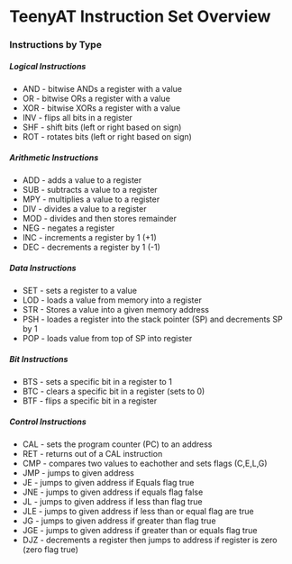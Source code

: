 # TeenyAT Instruction Set Overview

### Instructions by Type

#####  Logical Instructions
- AND - bitwise ANDs a register with a value
- OR - bitwise ORs a register with a value
- XOR - bitwise XORs a register with a value
- INV - flips all bits in a register
- SHF - shift bits (left or right based on sign)
- ROT - rotates bits (left or right based on sign)

#####  Arithmetic Instructions
- ADD - adds a value to a register
- SUB - subtracts a value to a register
- MPY - multiplies a value to a register
- DIV - divides a value to a register
- MOD - divides and then stores remainder
- NEG - negates a register
- INC - increments a register by 1 (+1)
- DEC - decrements a register by 1 (-1)

#####  Data Instructions
- SET - sets a register to a value
- LOD - loads a value from memory into a register
- STR - Stores a value into a given memory address
- PSH - loades a register into the stack pointer (SP) and decrements SP by 1
- POP - loads value from top of SP into register

#####  Bit Instructions
- BTS - sets a specific bit in a register to 1
- BTC - clears a specific bit in a register (sets to 0)
- BTF - flips a specific bit in a register

#####  Control Instructions
- CAL - sets the program counter (PC) to an address
- RET - returns out of a CAL instruction
- CMP - compares two values to eachother and sets flags (C,E,L,G)
- JMP - jumps to given address
- JE - jumps to given address if Equals flag true
- JNE - jumps to given address if equals flag false
- JL - jumps to given address if less than flag true
- JLE - jumps to given address if less than or equal flag are true
- JG - jumps to given address if greater than flag true
- JGE - jumps to given address if greater than or equals flag true
- DJZ - decrements a register then jumps to  address if register is zero (zero flag true)